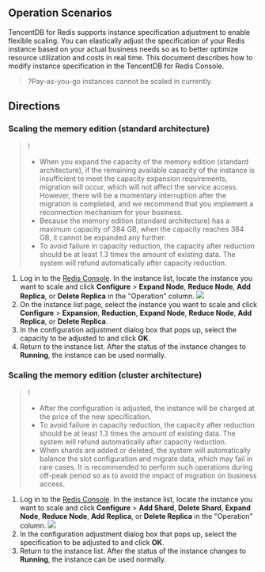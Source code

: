 ## Operation Scenarios
TencentDB for Redis supports instance specification adjustment to enable flexible scaling. You can elastically adjust the specification of your Redis instance based on your actual business needs so as to better optimize resource utilization and costs in real time. This document describes how to modify instance specification in the TencentDB for Redis Console.
>?Pay-as-you-go instances cannot be scaled in currently.

## Directions
### Scaling the memory edition (standard architecture)
>!
>- When you expand the capacity of the memory edition (standard architecture), if the remaining available capacity of the instance is insufficient to meet the capacity expansion requirements, migration will occur, which will not affect the service access. However, there will be a momentary interruption after the migration is completed, and we recommend that you implement a reconnection mechanism for your business.
>- Because the memory edition (standard architecture) has a maximum capacity of 384 GB, when the capacity reaches 384 GB, it cannot be expanded any further.
>- To avoid failure in capacity reduction, the capacity after reduction should be at least 1.3 times the amount of existing data. The system will refund automatically after capacity reduction.

1. Log in to the [Redis Console](https://console.cloud.tencent.com/redis). In the instance list, locate the instance you want to scale and click **Configure** > **Expand Node**, **Reduce Node**, **Add Replica**, or **Delete Replica** in the "Operation" column.
![](https://main.qcloudimg.com/raw/9b8e7bf10a2848977ee274a3425cfb14.png)
2. On the instance list page, select the instance you want to scale and click **Configure** > **Expansion**, **Reduction**, **Expand Node**, **Reduce Node**, **Add Replica**, or **Delete Replica**.
3. In the configuration adjustment dialog box that pops up, select the capacity to be adjusted to and click **OK**.
4. Return to the instance list. After the status of the instance changes to **Running**, the instance can be used normally.


### Scaling the memory edition (cluster architecture)
>!
>- After the configuration is adjusted, the instance will be charged at the price of the new specification.
>- To avoid failure in capacity reduction, the capacity after reduction should be at least 1.3 times the amount of existing data. The system will refund automatically after capacity reduction.
>- When shards are added or deleted, the system will automatically balance the slot configuration and migrate data, which may fail in rare cases. It is recommended to perform such operations during off-peak period so as to avoid the impact of migration on business access.

1. Log in to the [Redis Console](https://console.cloud.tencent.com/redis). In the instance list, locate the instance you want to scale and click **Configure** > **Add Shard**, **Delete Shard**, **Expand Node**, **Reduce Node**, **Add Replica**, or **Delete Replica** in the "Operation" column.
![](https://main.qcloudimg.com/raw/129b79387c1a469e9b7f9cfcb4e1b1b7.png)
2. In the configuration adjustment dialog box that pops up, select the specification to be adjusted to and click **OK**.
3. Return to the instance list. After the status of the instance changes to **Running**, the instance can be used normally.

